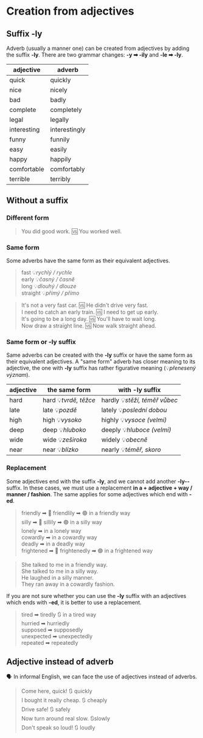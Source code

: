 # Creation from adjectives

## Suffix -ly

Adverb (usually a manner one) can be created from adjectives by adding the suffix **-ly**. There are two grammar
changes: **-y ➡ -ily** and **-le ➡ -ly**.

| adjective   | adverb        |
|-------------|---------------|
| quick       | quickly       |
| nice        | nicely        |
| bad         | badly         |
| complete    | completely    |
| legal       | legally       |
| interesting | interestingly |
| funny       | funnily       |
| easy        | easily        | 
| happy       | happily       |
| comfortable | comfortably   |
| terrible    | terribly      |

## Without a suffix

### Different form

> You did good work. 🆚 You worked well. <br/>

### Same form

Some adverbs have the same form as their equivalent adjectives.

> fast 💡*rychlý / rychle* <br/>
> early 💡*časný / časně* <br/>
> long 💡*dlouhý / dlouze* <br/>
> straight 💡*přímý / přímo* <br/>

> It's not a very fast car. 🆚 He didn't drive very fast. <br/>
> I need to catch an early train. 🆚 I need to get up early. <br/>
> It's going to be a long day. 🆚 You'll have to wait long. <br/>
> Now draw a straight line. 🆚 Now walk straight ahead. <br/>

### Same form or -ly suffix

Same adverbs can be created with the **-ly** suffix or have the same form as their equivalent adjectives. A "same form"
adverb has closer meaning to its adjective, the one with **-ly** suffix has rather figurative meaning (💡*přenesený
význam*).

| adjective | the same form         | with **-ly** suffix           |
|-----------|-----------------------|-------------------------------|
| hard      | hard 💡*tvrdě, těžce* | hardly 💡*stěží, téměř vůbec* |
| late      | late 💡*pozdě*        | lately 💡*poslední dobou*     |
| high      | high 💡*vysoko*       | highly 💡*vysoce (velmi)*     |
| deep      | deep 💡*hluboko*      | deeply 💡*hluboce (velmi)*    |
| wide      | wide 💡*zeširoka*     | widely 💡*obecně*             |
| near      | near 💡*blízko*       | nearly 💡*téměř, skoro*       |

### Replacement

Some adjectives end with the suffix **-ly**, and we cannot add another **-ly--** suffix. In these cases, we
must use a replacement **in a + adjective + way / manner / fashion**. The same applies for some adjectives which end
with **-ed**.

> friendly ➡ 🔴 friendlily ➡ 🟢 in a friendly way <br/>
> silly ➡ 🔴 sillily ➡ 🟢 in a silly way <br/>
> lonely ➡ in a lonely way <br/>
> cowardly ➡ in a cowardly way <br/>
> deadly ➡ in a deadly way <br/>
> frightened ➡ 🔴 frightenedly ➡ 🟢 in a frightened way <br/>

> She talked to me in a friendly way. <br/>
> She talked to me in a silly way. <br/>
> He laughed in a silly manner. <br/>
> They ran away in a cowardly fashion. <br/>

If you are not sure whether you can use the **-ly** suffix with an adjectives which ends with **-ed**, it is better
to use a replacement.

> tired ➡ tiredly 🔃 in a tired way <br/>
> hurried ➡ hurriedly <br/>
> supposed ➡ supposedly <br/>
> unexpected ➡ unexpectedly <br/>
> repeated ➡ repeatedly <br/>

## Adjective instead of adverb

🗣 In informal English, we can face the use of adjectives instead of adverbs.

> Come here, quick! 🔃 quickly <br/>
> I bought it really cheap. 🔃 cheaply <br/>
> Drive safe! 🔃 safely <br/>
> Now turn around real slow. 🔃slowly <br/>
> Don't speak so loud! 🔃 loudly <br/>
